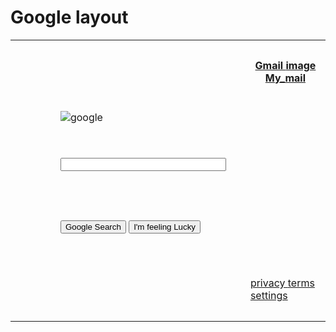 <html> 
 <head> 
  <h1>Google layout</h1> 
</head> 
 <body> 
   <table style="width:100%;">
   <tr>
      <th colspan="2" width="450" height="100"></th>
      <th width="50" height="20">
   <a href="https://www.google.com">Gmail </a>
  <a href="https://happywall-img-gallery.imgix.net/1524/lion_ii_display.jpg">image </a>
       <a href="mailto:panthaganimadhavan143@gmail.com?subject = Feedback&body = Message">My_mail</a>
   </th>
   </tr>
    <tr>
      <td rowspan="4" width="450" height="100"></td>
    </tr>
   <tr>
      <td width="300" height="50"><img src="https://www.google.com/images/branding/googlelogo/1x/googlelogo_color_272x92dp.png" alt="google"></td>
   </tr>
   <tr> 
    <td height="100"><input type="text" size="30" ></td>
 </tr>
      <tr> 
      <td width="450" height="100"><input type="submit" value="Google Search" class="button">
       <input type="submit" value="I'm feeling Lucky" class="button">
       </td>
 </tr>
   <tr>
    <td colspan="2" width="450" height="100"></td>
   <td width="450" height="100">
    <a href="https://www.google.com">privacy </a>
     <a href="https://www.google.com">terms </a>
    <a href="https://www.google.com">settings</a>
    </td>
 </tr>
</table>
